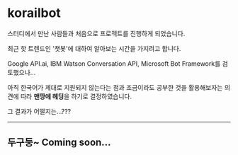 # korailbot



스터디에서 만난 사람들과 처음으로 프로젝트를 진행하게 되었습니다.

최근 핫 트렌드인 '챗봇'에 대하여 알아보는 시간을 가지려고 합니다.

Google API.ai, IBM Watson Conversation API, Microsoft Bot Framework를 검토했으나... 

아직 한국어가 제대로 지원되지 않는다는 점과 조금이라도 공부한 것을 활용해보자는 의견에 따라 **맨땅에 헤딩**을 하기로 결정하였습니다.

그 결과가 어떨지는...???

------
두구둥~     Coming soon...
------






